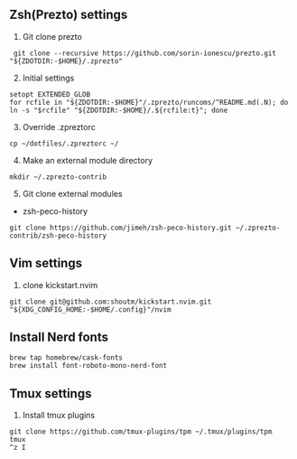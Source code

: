## Zsh(Prezto) settings
1. Git clone prezto
```
 git clone --recursive https://github.com/sorin-ionescu/prezto.git "${ZDOTDIR:-$HOME}/.zprezto"
```

2. Initial settings
```
setopt EXTENDED_GLOB
for rcfile in "${ZDOTDIR:-$HOME}"/.zprezto/runcoms/^README.md(.N); do ln -s "$rcfile" "${ZDOTDIR:-$HOME}/.${rcfile:t}"; done
```
3. Override .zpreztorc
```
cp ~/dotfiles/.zpreztorc ~/
```
4. Make an external module directory
```
mkdir ~/.zprezto-contrib
```
5. Git clone external modules
- zsh-peco-history
```
git clone https://github.com/jimeh/zsh-peco-history.git ~/.zprezto-contrib/zsh-peco-history
```

## Vim settings
1. clone kickstart.nvim
```
git clone git@github.com:shoutm/kickstart.nvim.git "${XDG_CONFIG_HOME:-$HOME/.config}"/nvim
```

## Install Nerd fonts
```
brew tap homebrew/cask-fonts
brew install font-roboto-mono-nerd-font
```


## Tmux settings
1. Install tmux plugins
```
git clone https://github.com/tmux-plugins/tpm ~/.tmux/plugins/tpm
tmux
^z I
```
